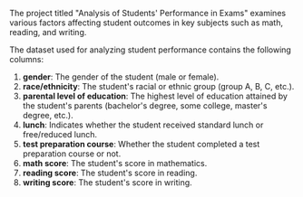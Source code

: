 The project titled "Analysis of Students' Performance in Exams" examines various factors affecting student outcomes in key subjects such as math, reading, and writing.

The dataset used for analyzing student performance contains the following columns:

1. **gender**: The gender of the student (male or female).
2. **race/ethnicity**: The student's racial or ethnic group (group A, B, C, etc.).
3. **parental level of education**: The highest level of education attained by the student's parents (bachelor's degree, some college, master's degree, etc.).
4. **lunch**: Indicates whether the student received standard lunch or free/reduced lunch.
5. **test preparation course**: Whether the student completed a test preparation course or not.
6. **math score**: The student's score in mathematics.
7. **reading score**: The student's score in reading.
8. **writing score**: The student's score in writing.


